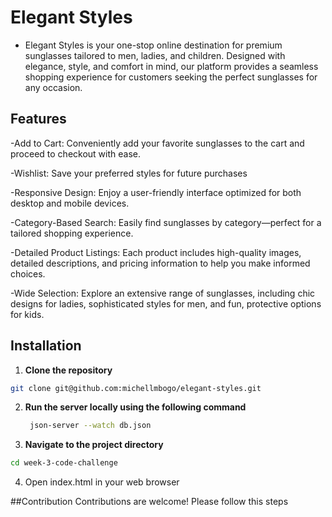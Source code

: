 # Elegant Styles
- Elegant Styles is your one-stop online destination for premium sunglasses tailored to men, ladies, and children. Designed with elegance, style, and comfort in mind, our platform provides a seamless shopping experience for customers seeking the perfect sunglasses for any occasion.

## Features
-Add to Cart: Conveniently add your favorite sunglasses to the cart and proceed to checkout with ease.

-Wishlist: Save your preferred styles for future purchases

-Responsive Design: Enjoy a user-friendly interface optimized for both desktop and mobile devices.

-Category-Based Search: Easily find sunglasses by category—perfect for a tailored shopping experience.

-Detailed Product Listings: Each product includes high-quality images, detailed descriptions, and pricing information to help you make informed choices.

-Wide Selection: Explore an extensive range of sunglasses, including chic designs for ladies, sophisticated styles for men, and fun, protective options for kids.

## Installation
1. **Clone the repository**
~~~bash
git clone git@github.com:michellmbogo/elegant-styles.git
~~~
2. **Run the server locally using the following command**
   ~~~bash
    json-server --watch db.json
   ~~~
3. **Navigate to the project directory**
~~~bash
cd week-3-code-challenge
~~~
4. Open index.html in your web browser

##Contribution
Contributions are welcome! Please follow this steps


